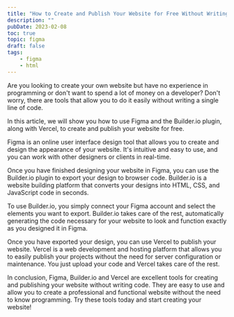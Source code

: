 ```yaml
---
title: "How to Create and Publish Your Website for Free Without Writing Code"
description: ""
pubDate: 2023-02-08
toc: true
topic: figma
draft: false
tags:
    - figma
    - html
---
```


Are you looking to create your own website but have no experience in programming or don't want to spend a lot of money on a developer? Don't worry, there are tools that allow you to do it easily without writing a single line of code.

In this article, we will show you how to use Figma and the Builder.io plugin, along with Vercel, to create and publish your website for free.

Figma is an online user interface design tool that allows you to create and design the appearance of your website. It's intuitive and easy to use, and you can work with other designers or clients in real-time.

Once you have finished designing your website in Figma, you can use the Builder.io plugin to export your design to browser code. Builder.io is a website building platform that converts your designs into HTML, CSS, and JavaScript code in seconds.

To use Builder.io, you simply connect your Figma account and select the elements you want to export. Builder.io takes care of the rest, automatically generating the code necessary for your website to look and function exactly as you designed it in Figma.

Once you have exported your design, you can use Vercel to publish your website. Vercel is a web development and hosting platform that allows you to easily publish your projects without the need for server configuration or maintenance. You just upload your code and Vercel takes care of the rest.

In conclusion, Figma, Builder.io and Vercel are excellent tools for creating and publishing your website without writing code. They are easy to use and allow you to create a professional and functional website without the need to know programming. Try these tools today and start creating your website!